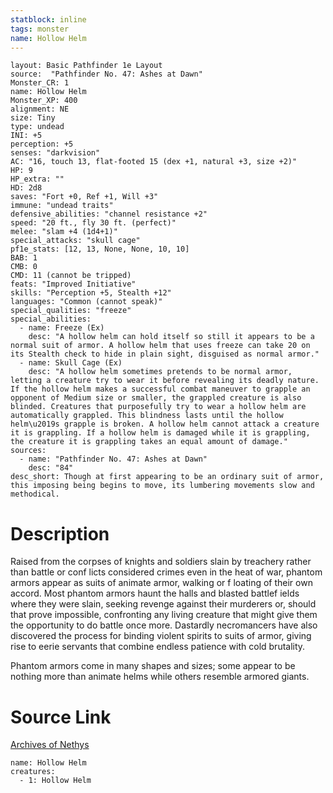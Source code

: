 ```yaml
---
statblock: inline
tags: monster
name: Hollow Helm
---
```

```statblock
layout: Basic Pathfinder 1e Layout
source:  "Pathfinder No. 47: Ashes at Dawn"
Monster_CR: 1
name: Hollow Helm
Monster_XP: 400
alignment: NE
size: Tiny
type: undead
INI: +5
perception: +5
senses: "darkvision"
AC: "16, touch 13, flat-footed 15 (dex +1, natural +3, size +2)"
HP: 9
HP_extra: ""
HD: 2d8
saves: "Fort +0, Ref +1, Will +3"
immune: "undead traits"
defensive_abilities: "channel resistance +2"
speed: "20 ft., fly 30 ft. (perfect)"
melee: "slam +4 (1d4+1)"
special_attacks: "skull cage"
pf1e_stats: [12, 13, None, None, 10, 10]
BAB: 1
CMB: 0
CMD: 11 (cannot be tripped)
feats: "Improved Initiative"
skills: "Perception +5, Stealth +12"
languages: "Common (cannot speak)"
special_qualities: "freeze"
special_abilities:
  - name: Freeze (Ex)
    desc: "A hollow helm can hold itself so still it appears to be a normal suit of armor. A hollow helm that uses freeze can take 20 on its Stealth check to hide in plain sight, disguised as normal armor."
  - name: Skull Cage (Ex)
    desc: "A hollow helm sometimes pretends to be normal armor, letting a creature try to wear it before revealing its deadly nature. If the hollow helm makes a successful combat maneuver to grapple an opponent of Medium size or smaller, the grappled creature is also blinded. Creatures that purposefully try to wear a hollow helm are automatically grappled. This blindness lasts until the hollow helm\u2019s grapple is broken. A hollow helm cannot attack a creature it is grappling. If a hollow helm is damaged while it is grappling, the creature it is grappling takes an equal amount of damage."
sources:
  - name: "Pathfinder No. 47: Ashes at Dawn"
    desc: "84"
desc_short: Though at first appearing to be an ordinary suit of armor, this imposing being begins to move, its lumbering movements slow and methodical.
```
# Description
Raised from the corpses of knights and soldiers slain by treachery rather than battle or conf licts considered crimes even in the heat of war, phantom armors appear as suits of animate armor, walking or f loating of their own accord. Most phantom armors haunt the halls and blasted battlef ields where they were slain, seeking revenge against their murderers or, should that prove impossible, confronting any living creature that might give them the opportunity to do battle once more. Dastardly necromancers have also discovered the process for binding violent spirits to suits of armor, giving rise to eerie servants that combine endless patience with cold brutality.

Phantom armors come in many shapes and sizes; some appear to be nothing more than animate helms while others resemble armored giants.
# Source Link
[Archives of Nethys](https://aonprd.com/MonsterDisplay.aspx?ItemName=Hollow%20Helm)
```encounter-table
name: Hollow Helm
creatures:
  - 1: Hollow Helm
```
